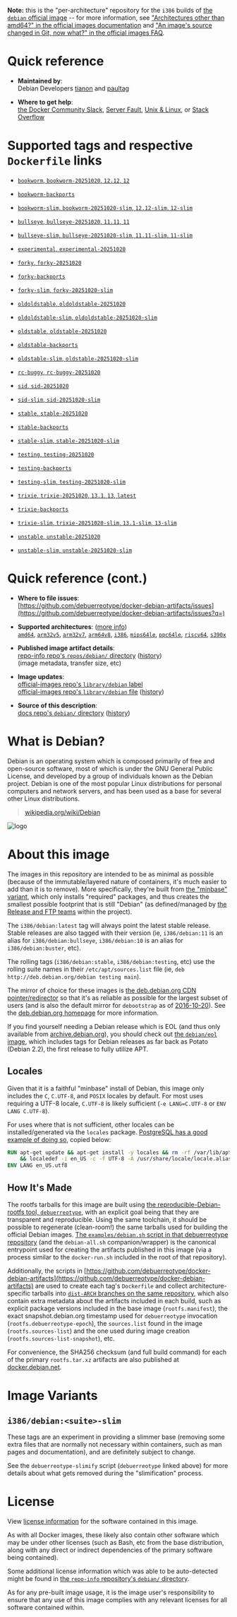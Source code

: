 <!--

********************************************************************************

WARNING:

    DO NOT EDIT "debian/README.md"

    IT IS AUTO-GENERATED

    (from the other files in "debian/" combined with a set of templates)

********************************************************************************

-->

**Note:** this is the "per-architecture" repository for the `i386` builds of [the `debian` official image](https://hub.docker.com/_/debian) -- for more information, see ["Architectures other than amd64?" in the official images documentation](https://github.com/docker-library/official-images#architectures-other-than-amd64) and ["An image's source changed in Git, now what?" in the official images FAQ](https://github.com/docker-library/faq#an-images-source-changed-in-git-now-what).

# Quick reference

-	**Maintained by**:  
	Debian Developers [tianon](https://qa.debian.org/developer.php?login=tianon) and [paultag](https://qa.debian.org/developer.php?login=paultag)

-	**Where to get help**:  
	[the Docker Community Slack](https://dockr.ly/comm-slack), [Server Fault](https://serverfault.com/help/on-topic), [Unix & Linux](https://unix.stackexchange.com/help/on-topic), or [Stack Overflow](https://stackoverflow.com/help/on-topic)

# Supported tags and respective `Dockerfile` links

-	[`bookworm`, `bookworm-20251020`, `12.12`, `12`](https://github.com/debuerreotype/docker-debian-artifacts/blob/73dd307cd49ae1360b49fa0930cecd0c9b8bf471/bookworm/oci/index.json)

-	[`bookworm-backports`](https://github.com/debuerreotype/docker-debian-artifacts/blob/73dd307cd49ae1360b49fa0930cecd0c9b8bf471/bookworm/backports/Dockerfile)

-	[`bookworm-slim`, `bookworm-20251020-slim`, `12.12-slim`, `12-slim`](https://github.com/debuerreotype/docker-debian-artifacts/blob/73dd307cd49ae1360b49fa0930cecd0c9b8bf471/bookworm/slim/oci/index.json)

-	[`bullseye`, `bullseye-20251020`, `11.11`, `11`](https://github.com/debuerreotype/docker-debian-artifacts/blob/73dd307cd49ae1360b49fa0930cecd0c9b8bf471/bullseye/oci/index.json)

-	[`bullseye-slim`, `bullseye-20251020-slim`, `11.11-slim`, `11-slim`](https://github.com/debuerreotype/docker-debian-artifacts/blob/73dd307cd49ae1360b49fa0930cecd0c9b8bf471/bullseye/slim/oci/index.json)

-	[`experimental`, `experimental-20251020`](https://github.com/debuerreotype/docker-debian-artifacts/blob/73dd307cd49ae1360b49fa0930cecd0c9b8bf471/experimental/Dockerfile)

-	[`forky`, `forky-20251020`](https://github.com/debuerreotype/docker-debian-artifacts/blob/73dd307cd49ae1360b49fa0930cecd0c9b8bf471/forky/oci/index.json)

-	[`forky-backports`](https://github.com/debuerreotype/docker-debian-artifacts/blob/73dd307cd49ae1360b49fa0930cecd0c9b8bf471/forky/backports/Dockerfile)

-	[`forky-slim`, `forky-20251020-slim`](https://github.com/debuerreotype/docker-debian-artifacts/blob/73dd307cd49ae1360b49fa0930cecd0c9b8bf471/forky/slim/oci/index.json)

-	[`oldoldstable`, `oldoldstable-20251020`](https://github.com/debuerreotype/docker-debian-artifacts/blob/73dd307cd49ae1360b49fa0930cecd0c9b8bf471/oldoldstable/oci/index.json)

-	[`oldoldstable-slim`, `oldoldstable-20251020-slim`](https://github.com/debuerreotype/docker-debian-artifacts/blob/73dd307cd49ae1360b49fa0930cecd0c9b8bf471/oldoldstable/slim/oci/index.json)

-	[`oldstable`, `oldstable-20251020`](https://github.com/debuerreotype/docker-debian-artifacts/blob/73dd307cd49ae1360b49fa0930cecd0c9b8bf471/oldstable/oci/index.json)

-	[`oldstable-backports`](https://github.com/debuerreotype/docker-debian-artifacts/blob/73dd307cd49ae1360b49fa0930cecd0c9b8bf471/oldstable/backports/Dockerfile)

-	[`oldstable-slim`, `oldstable-20251020-slim`](https://github.com/debuerreotype/docker-debian-artifacts/blob/73dd307cd49ae1360b49fa0930cecd0c9b8bf471/oldstable/slim/oci/index.json)

-	[`rc-buggy`, `rc-buggy-20251020`](https://github.com/debuerreotype/docker-debian-artifacts/blob/73dd307cd49ae1360b49fa0930cecd0c9b8bf471/rc-buggy/Dockerfile)

-	[`sid`, `sid-20251020`](https://github.com/debuerreotype/docker-debian-artifacts/blob/73dd307cd49ae1360b49fa0930cecd0c9b8bf471/sid/oci/index.json)

-	[`sid-slim`, `sid-20251020-slim`](https://github.com/debuerreotype/docker-debian-artifacts/blob/73dd307cd49ae1360b49fa0930cecd0c9b8bf471/sid/slim/oci/index.json)

-	[`stable`, `stable-20251020`](https://github.com/debuerreotype/docker-debian-artifacts/blob/73dd307cd49ae1360b49fa0930cecd0c9b8bf471/stable/oci/index.json)

-	[`stable-backports`](https://github.com/debuerreotype/docker-debian-artifacts/blob/73dd307cd49ae1360b49fa0930cecd0c9b8bf471/stable/backports/Dockerfile)

-	[`stable-slim`, `stable-20251020-slim`](https://github.com/debuerreotype/docker-debian-artifacts/blob/73dd307cd49ae1360b49fa0930cecd0c9b8bf471/stable/slim/oci/index.json)

-	[`testing`, `testing-20251020`](https://github.com/debuerreotype/docker-debian-artifacts/blob/73dd307cd49ae1360b49fa0930cecd0c9b8bf471/testing/oci/index.json)

-	[`testing-backports`](https://github.com/debuerreotype/docker-debian-artifacts/blob/73dd307cd49ae1360b49fa0930cecd0c9b8bf471/testing/backports/Dockerfile)

-	[`testing-slim`, `testing-20251020-slim`](https://github.com/debuerreotype/docker-debian-artifacts/blob/73dd307cd49ae1360b49fa0930cecd0c9b8bf471/testing/slim/oci/index.json)

-	[`trixie`, `trixie-20251020`, `13.1`, `13`, `latest`](https://github.com/debuerreotype/docker-debian-artifacts/blob/73dd307cd49ae1360b49fa0930cecd0c9b8bf471/trixie/oci/index.json)

-	[`trixie-backports`](https://github.com/debuerreotype/docker-debian-artifacts/blob/73dd307cd49ae1360b49fa0930cecd0c9b8bf471/trixie/backports/Dockerfile)

-	[`trixie-slim`, `trixie-20251020-slim`, `13.1-slim`, `13-slim`](https://github.com/debuerreotype/docker-debian-artifacts/blob/73dd307cd49ae1360b49fa0930cecd0c9b8bf471/trixie/slim/oci/index.json)

-	[`unstable`, `unstable-20251020`](https://github.com/debuerreotype/docker-debian-artifacts/blob/73dd307cd49ae1360b49fa0930cecd0c9b8bf471/unstable/oci/index.json)

-	[`unstable-slim`, `unstable-20251020-slim`](https://github.com/debuerreotype/docker-debian-artifacts/blob/73dd307cd49ae1360b49fa0930cecd0c9b8bf471/unstable/slim/oci/index.json)

# Quick reference (cont.)

-	**Where to file issues**:  
	[https://github.com/debuerreotype/docker-debian-artifacts/issues](https://github.com/debuerreotype/docker-debian-artifacts/issues?q=)

-	**Supported architectures**: ([more info](https://github.com/docker-library/official-images#architectures-other-than-amd64))  
	[`amd64`](https://hub.docker.com/r/amd64/debian/), [`arm32v5`](https://hub.docker.com/r/arm32v5/debian/), [`arm32v7`](https://hub.docker.com/r/arm32v7/debian/), [`arm64v8`](https://hub.docker.com/r/arm64v8/debian/), [`i386`](https://hub.docker.com/r/i386/debian/), [`mips64le`](https://hub.docker.com/r/mips64le/debian/), [`ppc64le`](https://hub.docker.com/r/ppc64le/debian/), [`riscv64`](https://hub.docker.com/r/riscv64/debian/), [`s390x`](https://hub.docker.com/r/s390x/debian/)

-	**Published image artifact details**:  
	[repo-info repo's `repos/debian/` directory](https://github.com/docker-library/repo-info/blob/master/repos/debian) ([history](https://github.com/docker-library/repo-info/commits/master/repos/debian))  
	(image metadata, transfer size, etc)

-	**Image updates**:  
	[official-images repo's `library/debian` label](https://github.com/docker-library/official-images/issues?q=label%3Alibrary%2Fdebian)  
	[official-images repo's `library/debian` file](https://github.com/docker-library/official-images/blob/master/library/debian) ([history](https://github.com/docker-library/official-images/commits/master/library/debian))

-	**Source of this description**:  
	[docs repo's `debian/` directory](https://github.com/docker-library/docs/tree/master/debian) ([history](https://github.com/docker-library/docs/commits/master/debian))

# What is Debian?

Debian is an operating system which is composed primarily of free and open-source software, most of which is under the GNU General Public License, and developed by a group of individuals known as the Debian project. Debian is one of the most popular Linux distributions for personal computers and network servers, and has been used as a base for several other Linux distributions.

> [wikipedia.org/wiki/Debian](https://en.wikipedia.org/wiki/Debian)

![logo](https://raw.githubusercontent.com/docker-library/docs/b449be7df57e9ed9086bb5821bfb5d6cdc5d67a4/debian/logo.png)

# About this image

The images in this repository are intended to be as minimal as possible (because of the immutable/layered nature of containers, it's much easier to add than it is to remove). More specifically, they're built from [the "minbase" variant](https://manpages.debian.org/stable/debootstrap/debootstrap.8.en.html#variant=minbase_buildd_fakechroot), which only installs "required" packages, and thus creates the smallest possible footprint that is still "Debian" (as defined/managed by [the Release and FTP teams](https://www.debian.org/intro/organization#distribution) within the project).

The `i386/debian:latest` tag will always point the latest stable release. Stable releases are also tagged with their version (ie, `i386/debian:11` is an alias for `i386/debian:bullseye`, `i386/debian:10` is an alias for `i386/debian:buster`, etc).

The rolling tags (`i386/debian:stable`, `i386/debian:testing`, etc) use the rolling suite names in their `/etc/apt/sources.list` file (ie, `deb http://deb.debian.org/debian testing main`).

The mirror of choice for these images is [the deb.debian.org CDN pointer/redirector](https://deb.debian.org) so that it's as reliable as possible for the largest subset of users (and is also the default mirror for `debootstrap` as of [2016-10-20](https://anonscm.debian.org/cgit/d-i/debootstrap.git/commit/?id=9e8bc60ad1ccf3a25ce7890526b70059f3e770de)). See the [deb.debian.org homepage](https://deb.debian.org) for more information.

If you find yourself needing a Debian release which is EOL (and thus only available from [archive.debian.org](http://archive.debian.org)), you should check out [the `debian/eol` image](https://hub.docker.com/r/debian/eol/), which includes tags for Debian releases as far back as Potato (Debian 2.2), the first release to fully utilize APT.

## Locales

Given that it is a faithful "minbase" install of Debian, this image only includes the `C`, `C.UTF-8`, and `POSIX` locales by default. For most uses requiring a UTF-8 locale, `C.UTF-8` is likely sufficient (`-e LANG=C.UTF-8` or `ENV LANG C.UTF-8`).

For uses where that is not sufficient, other locales can be installed/generated via the `locales` package. [PostgreSQL has a good example of doing so](https://github.com/docker-library/postgres/blob/69bc540ecfffecce72d49fa7e4a46680350037f9/9.6/Dockerfile#L21-L24), copied below:

```dockerfile
RUN apt-get update && apt-get install -y locales && rm -rf /var/lib/apt/lists/* \
	&& localedef -i en_US -c -f UTF-8 -A /usr/share/locale/locale.alias en_US.UTF-8
ENV LANG en_US.utf8
```

## How It's Made

The rootfs tarballs for this image are built using [the reproducible-Debian-rootfs tool, `debuerreotype`](https://github.com/debuerreotype/debuerreotype), with an explicit goal being that they are transparent and reproducible. Using the same toolchain, it should be possible to regenerate (clean-room!) the same tarballs used for building the official Debian images. [The `examples/debian.sh` script in that debuerreotype repository](https://github.com/debuerreotype/debuerreotype/blob/master/examples/debian.sh) (and the `debian-all.sh` companion/wrapper) is the canonical entrypoint used for creating the artifacts published in this image (via a process similar to the `docker-run.sh` included in the root of that repository).

Additionally, the scripts in [https://github.com/debuerreotype/docker-debian-artifacts](https://github.com/debuerreotype/docker-debian-artifacts) are used to create each tag's `Dockerfile` and collect architecture-specific tarballs into [`dist-ARCH` branches on the same repository](https://github.com/debuerreotype/docker-debian-artifacts/branches), which also contain extra metadata about the artifacts included in each build, such as explicit package versions included in the base image (`rootfs.manifest`), the exact snapshot.debian.org timestamp used for `debuerreotype` invocation (`rootfs.debuerreotype-epoch`), the `sources.list` found in the image (`rootfs.sources-list`) and the one used during image creation (`rootfs.sources-list-snapshot`), etc.

For convenience, the SHA256 checksum (and full build command) for each of the primary `rootfs.tar.xz` artifacts are also published at [docker.debian.net](https://docker.debian.net/).

# Image Variants

## `i386/debian:<suite>-slim`

These tags are an experiment in providing a slimmer base (removing some extra files that are normally not necessary within containers, such as man pages and documentation), and are definitely subject to change.

See the `debuerreotype-slimify` script (`debuerreotype` linked above) for more details about what gets removed during the "slimification" process.

# License

View [license information](https://www.debian.org/social_contract#guidelines) for the software contained in this image.

As with all Docker images, these likely also contain other software which may be under other licenses (such as Bash, etc from the base distribution, along with any direct or indirect dependencies of the primary software being contained).

Some additional license information which was able to be auto-detected might be found in [the `repo-info` repository's `debian/` directory](https://github.com/docker-library/repo-info/tree/master/repos/debian).

As for any pre-built image usage, it is the image user's responsibility to ensure that any use of this image complies with any relevant licenses for all software contained within.
